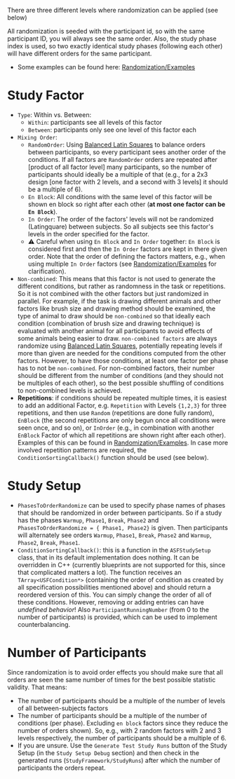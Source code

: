 There are three different levels where randomization can be applied (see below)

All randomization is seeded with the participant id, so with the same participant ID, you will always see the same order. Also, the study phase index is used, so two exactly identical study phases (following each other) will have different orders for the same participant.

* Some examples can be found here: [Randomization/Examples](Randomization/Examples)


# Study Factor

* ``Type``: Within vs. Between:
  * ``Within``: participants see all levels of this factor
  * ``Between``: participants only see one level of this factor each
* ``Mixing Order``:
  * ``RandomOrder``: Using [Balanced Latin Squares](https://cs.uwaterloo.ca/~dmasson/tools/latin_square/) to balance orders between participants, so every participant sees another order of the conditions. If all factors are ``RandomOrder`` orders are repeated after [product of all factor level] many participants, so the number of participants should ideally be a multiple of that (e.g., for a 2x3 design [one factor with 2 levels, and a second with 3 levels] it should be a multiple of 6).
  * ``En Block``: All conditions with the same level of this factor will be shown en block so right after each other (**at most one factor can be ``En Block``**).
  * ``In Order``: The order of the factors' levels will not be randomized (Latingquare) between subjects. So all subjects see this factor's levels in the order specified for the factor. 
  * :warning: Careful when using ``En Block`` and ``In Order`` together: ``En Block`` is considered first and then the ``In Order`` factors are kept in there given order. Note that the order of defining the factors matters, e.g., when using multiple ``In Order`` factors (see [Randomization/Examples](Randomization/Examples#using-inorder-potentially-for-multiple-factors) for clarification).
* ``Non-combined``: This means that this factor is not used to generate the different conditions, but rather as randomness in the task or repetitions. So it is not combined with the other factors but just randomized in parallel. For example, if the task is drawing different animals and other factors like brush size and drawing method should be examined, the type of animal to draw should be ``non-combined`` so that ideally each condition (combination of brush size and drawing technique) is evaluated with another animal for all participants to avoid effects of some animals being easier to draw. ``non-combined factors`` are always randomize using [Balanced Latin Squares](https://cs.uwaterloo.ca/~dmasson/tools/latin_square/), potentially repeating levels if more than given are needed for the conditions computed from the other factors. However, to have those conditions, at least one factor per phase has to not be ``non-combined``. For non-combined factors, their number should be different from the number of conditions (and they should not be multiples of each other), so the best possible shuffling of conditions to non-combined levels is achieved.
* **Repetitions**: if conditions should be repeated multiple times, it is easiest to add an additional Factor, e.g. ``Repetition`` with Levels ``{1,2,3}`` for three repetitions, and then use ``Random`` (repetitions are done fully random), ``EnBlock`` (the second repetitions are only begun once all conditions were seen once, and so on), or ``InOrder`` (e.g., in combination with another ``EnBlock`` Factor of which all repetitions are shown right after each other). Examples of this can be found in [Randomization/Examples](Randomization/Examples#repeating-all-conditions-multiple-times). In case more involved repetition patterns are required, the ``ConditionSortingCallback()`` function should be used (see below).

# Study Setup

* ``PhasesToOrderRandomize`` can be used to specify phase names of phases that should be randomized in order between participants. So if a study has the phases ``Warmup``, ``Phase1``, ``Break``, ``Phase2`` and ``PhasesToOrderRandomize = { Phase1, Phase2}`` is given. Then participants will alternately see orders ``Warmup``, ``Phase1``, ``Break``, ``Phase2`` and ``Warmup``, ``Phase2``, ``Break``, ``Phase1``.
* ``ConditionSortingCallback()``: this is a function in the ``ASFStudySetup`` class, that in its default implementation does nothing. It can be overridden in C++ (currently blueprints are not supported for this, since that complicated matters a lot). The function receives an ``TArray<USFCondition*>`` (containing the order of condition as created by all specification possibilities mentioned above) and should return a reordered version of this. You can simply change the order of all of these conditions. However, removing or adding entries can have *undefined behavior*! Also ``ParticipantRunningNumber`` (from 0 to the number of participants) is provided, which can be used to implement counterbalancing.


# Number of Participants
Since randomization is to avoid order effects you should make sure that all orders are seen the same number of times for the best possible statistic validity. That means:
* The number of participants should be a multiple of the number of levels of all between-subjects factors
* The number of participants should be a multiple of the number of conditions (per phase). Excluding ``en block`` factors since they reduce the number of orders shown). So, e.g., with 2 random factors with 2 and 3 levels respectively, the number of participants should be a multiple of 6.
* If you are unsure. Use the ``Generate Test Study Runs`` button of the Study Setup (in the ``Study Setup Debug`` section) and then check in the generated runs (``StudyFramework/StudyRuns``) after which the number of participants the orders repeat.